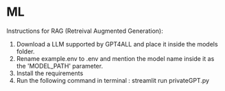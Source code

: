 # ML
Instructions for RAG (Retreival Augmented Generation):
1. Download a LLM supported by GPT4ALL and place it inside the models folder.
2. Rename example.env to .env and mention the model name inside it as the 'MODEL_PATH' parameter.
3. Install the requirements
4. Run the following command in terminal : streamlit run privateGPT.py
